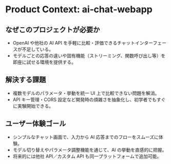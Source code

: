 # Product Context: ai‑chat‑webapp

## なぜこのプロジェクトが必要か
- OpenAI や他社の AI API を手軽に比較・評価できるチャットインターフェースが不足している。
- モデルごとの応答の違いや固有機能（ストリーミング、関数呼び出し等）を即座に試せる環境を提供する。

## 解決する課題
- 複数モデルのパラメータ・挙動を統一 UI 上で比較できない問題を解消。
- API キー管理・CORS 設定など開発時の煩雑さを抽象化し、初学者でもすぐに実験開始できる。

## ユーザー体験ゴール
- シンプルなチャット画面で、入力から AI 応答までのフローをスムーズに体験。
- モデル切り替えやパラメータ調整機能を通じて、AI の挙動を直感的に把握。
- 将来的には他社 API／カスタム API も同一プラットフォームで追加可能。
